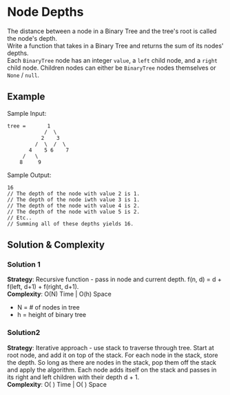 # Node Depths
The distance between a node in a Binary Tree and the tree's root is called the node's depth.  
Write a function that takes in a Binary Tree and returns the sum of its nodes' depths.  
Each `BinaryTree` node has an integer `value`, a `left` child node, and a `right` child node. Children nodes can either be `BinaryTree` nodes themselves or `None` / `null`.

## Example  
Sample Input:  
```
tree =       1  
            /  \  
           2    3
         /  \  /  \
       4    5 6    7
     /   \
    8     9
```

Sample Output:  
```
16  
// The depth of the node with value 2 is 1.
// The depth of the node iwth value 3 is 1.
// The depth of the node with value 4 is 2.
// The depth of the node with value 5 is 2.
// Etc..
// Summing all of these depths yields 16.
``` 

## Solution & Complexity  
### Solution 1  
__Strategy__: Recursive function - pass in node and current depth. f(n, d) = d + f(left, d+1) + f(right, d+1).  
__Complexity__:  O(N) Time | O(h) Space  
* N = # of nodes in tree  
* h = height of binary tree  

### Solution2  
__Strategy__: Iterative approach - use stack to traverse through tree. Start at root node, and add it on top of the stack. For each node in the stack, store the depth. So long as there are nodes in the stack, pop them off the stack and apply the algorithm. Each node adds itself on the stack and passes in its right and left children with their depth d + 1.   
__Complexity__:  O( ) Time | O( ) Space